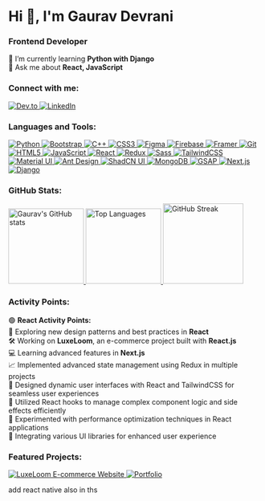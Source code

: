 <h1 align="left">Hi 👋, I'm Gaurav Devrani</h1>
<h3 align="left">Frontend Developer</h3>

<p align="left">
<!--   🔭 I’m currently working on <a href="https://luxe-loom.vercel.app/" target="_blank">LuxeLoom</a><br> -->
  🌱 I’m currently learning <strong>Python with Django</strong><br> 
  💬 Ask me about <strong>React, JavaScript</strong>
</p>

<h3 align="left">Connect with me:</h3>
<p align="left">
  <a href="https://dev.to/gaurav_8" target="_blank">
    <img src="https://img.shields.io/badge/Dev.to-0A0A0A?style=for-the-badge&logo=devdotto&logoColor=white" alt="Dev.to"/>
  </a>
  <a href="https://linkedin.com/in/gauravdevrani" target="_blank">
    <img src="https://img.shields.io/badge/LinkedIn-0A66C2?style=for-the-badge&logo=linkedin&logoColor=white" alt="LinkedIn"/>
  </a>
</p>

<h3 align="left">Languages and Tools:</h3>
<p align="left">
  <a href="https://www.python.org/" target="_blank" rel="noreferrer">
    <img src="https://img.shields.io/badge/Python-3776AB?style=for-the-badge&logo=python&logoColor=white" alt="Python"/>
  </a>
  <a href="https://getbootstrap.com" target="_blank" rel="noreferrer">
    <img src="https://img.shields.io/badge/Bootstrap-563D7C?style=for-the-badge&logo=bootstrap&logoColor=white" alt="Bootstrap"/>
  </a>
  <a href="https://www.w3schools.com/cpp/" target="_blank" rel="noreferrer">
    <img src="https://img.shields.io/badge/C++-00599C?style=for-the-badge&logo=cplusplus&logoColor=white" alt="C++"/>
  </a>
  <a href="https://www.w3schools.com/css/" target="_blank" rel="noreferrer">
    <img src="https://img.shields.io/badge/CSS3-1572B6?style=for-the-badge&logo=css3&logoColor=white" alt="CSS3"/>
  </a>
  <a href="https://www.figma.com/" target="_blank" rel="noreferrer">
    <img src="https://img.shields.io/badge/Figma-F24E1E?style=for-the-badge&logo=figma&logoColor=white" alt="Figma"/>
  </a>
  <a href="https://firebase.google.com/" target="_blank" rel="noreferrer">
    <img src="https://img.shields.io/badge/Firebase-FFCA28?style=for-the-badge&logo=firebase&logoColor=black" alt="Firebase"/>
  </a>
  <a href="https://www.framer.com/" target="_blank" rel="noreferrer">
    <img src="https://img.shields.io/badge/Framer-0055FF?style=for-the-badge&logo=framer&logoColor=white" alt="Framer"/>
  </a>
  <a href="https://git-scm.com/" target="_blank" rel="noreferrer">
    <img src="https://img.shields.io/badge/Git-F05032?style=for-the-badge&logo=git&logoColor=white" alt="Git"/>
  </a>
  <a href="https://www.w3.org/html/" target="_blank" rel="noreferrer">
    <img src="https://img.shields.io/badge/HTML5-E34F26?style=for-the-badge&logo=html5&logoColor=white" alt="HTML5"/>
  </a>
  <a href="https://developer.mozilla.org/en-US/docs/Web/JavaScript" target="_blank" rel="noreferrer">
    <img src="https://img.shields.io/badge/JavaScript-F7DF1E?style=for-the-badge&logo=javascript&logoColor=black" alt="JavaScript"/>
  </a>
  <a href="https://reactjs.org/" target="_blank" rel="noreferrer">
    <img src="https://img.shields.io/badge/React-61DAFB?style=for-the-badge&logo=react&logoColor=black" alt="React"/>
  </a>
  <a href="https://redux.js.org" target="_blank" rel="noreferrer">
    <img src="https://img.shields.io/badge/Redux-764ABC?style=for-the-badge&logo=redux&logoColor=white" alt="Redux"/>
  </a>
  <a href="https://sass-lang.com" target="_blank" rel="noreferrer">
    <img src="https://img.shields.io/badge/Sass-CC6699?style=for-the-badge&logo=sass&logoColor=white" alt="Sass"/>
  </a>
  <a href="https://tailwindcss.com/" target="_blank" rel="noreferrer">
    <img src="https://img.shields.io/badge/TailwindCSS-06B6D4?style=for-the-badge&logo=tailwindcss&logoColor=white" alt="TailwindCSS"/>
  </a>
  <a href="https://mui.com/" target="_blank" rel="noreferrer">
    <img src="https://img.shields.io/badge/Material_UI-0081CB?style=for-the-badge&logo=mui&logoColor=white" alt="Material UI"/>
  </a>
  <a href="https://ant.design/" target="_blank" rel="noreferrer">
    <img src="https://img.shields.io/badge/Ant_Design-0170FE?style=for-the-badge&logo=antdesign&logoColor=white" alt="Ant Design"/>
  </a>
  <a href="https://shadcn.dev/" target="_blank" rel="noreferrer">
    <img src="https://img.shields.io/badge/ShadCN_UI-1E3A8A?style=for-the-badge&logo=shadcn&logoColor=white" alt="ShadCN UI"/>
  </a>
  <a href="https://mongodb.com/" target="_blank" rel="noreferrer">
    <img src="https://img.shields.io/badge/MongoDB-47A248?style=for-the-badge&logo=mongodb&logoColor=white" alt="MongoDB"/>
  </a>
  <a href="https://greensock.com/gsap/" target="_blank" rel="noreferrer">
    <img src="https://img.shields.io/badge/GSAP-88CE02?style=for-the-badge&logo=greensock&logoColor=white" alt="GSAP"/>
  </a>
  <a href="https://nextjs.org/" target="_blank" rel="noreferrer">
    <img src="https://img.shields.io/badge/Next.js-000000?style=for-the-badge&logo=nextdotjs&logoColor=white" alt="Next.js"/>
  </a>
  <a href="https://www.djangoproject.com/" target="_blank" rel="noreferrer">
    <img src="https://img.shields.io/badge/Django-092E20?style=for-the-badge&logo=django&logoColor=white" alt="Django"/>
  </a>
</p>

<h3 align="left">GitHub Stats:</h3>
<p align="left">
  <a href="https://github.com/gauravdevrani8/github-readme-stats">
    <img height="150" src="https://github-readme-stats.vercel.app/api?username=gauravdevrani8&show_icons=true&bg_color=00000000" alt="Gaurav's GitHub stats" />
  </a>
  <a href="https://github.com/gauravdevrani8">
    <img height="150" src="https://github-readme-stats.vercel.app/api/top-langs/?username=gauravdevrani8&layout=compact&langs_count=8&card_width=300&bg_color=00000000" alt="Top Languages" />
  </a>
  <a href="https://github-readme-streak-stats.herokuapp.com/?user=gauravdevrani8&theme=transparent">
    <img height="160" src="https://github-readme-streak-stats.herokuapp.com/?user=gauravdevrani8&theme=transparent" alt="GitHub Streak" />
  </a>
</p>
<h3 align="left">Activity Points:</h3>
<p align="left">
  🟢 <strong>React Activity Points:</strong>
  <br> 📘 Exploring new design patterns and best practices in <strong>React</strong>
  <br> 🛠️ Working on <strong>LuxeLoom</strong>, an e-commerce project built with <strong>React.js</strong>
  <br> 💻 Learning advanced features in <strong>Next.js</strong>
  <br> 📈 Implemented advanced state management using Redux in multiple projects
  <br> 🎨 Designed dynamic user interfaces with React and TailwindCSS for seamless user experiences
  <br> 🔄 Utilized React hooks to manage complex component logic and side effects efficiently
  <br> 🧪 Experimented with performance optimization techniques in React applications
  <br> 🧩 Integrating various UI libraries for enhanced user experience
</p>

<h3 align="left">Featured Projects:</h3>
<p align="left">
  <a href="https://github.com/gauravdevrani8/LuxeLoom-e-commerce-website">
    <img src="https://github-readme-stats.vercel.app/api/pin/?username=gauravdevrani8&repo=LuxeLoom-e-commerce-website&bg_color=00000000" alt="LuxeLoom E-commerce Website" />
  </a>
  <a href="https://github.com/gauravdevrani8/Portfolio">
    <img src="https://github-readme-stats.vercel.app/api/pin/?username=gauravdevrani8&repo=Portfolio&bg_color=00000000" alt="Portfolio" />
  </a>
</p> add react native also in ths
